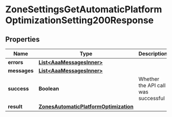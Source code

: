 

# ZoneSettingsGetAutomaticPlatformOptimizationSetting200Response


## Properties

| Name | Type | Description | Notes |
|------------ | ------------- | ------------- | -------------|
|**errors** | [**List&lt;AaaMessagesInner&gt;**](AaaMessagesInner.md) |  |  |
|**messages** | [**List&lt;AaaMessagesInner&gt;**](AaaMessagesInner.md) |  |  |
|**success** | **Boolean** | Whether the API call was successful |  |
|**result** | [**ZonesAutomaticPlatformOptimization**](ZonesAutomaticPlatformOptimization.md) |  |  [optional] |



